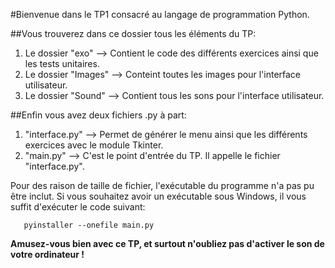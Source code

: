 #Bienvenue dans le TP1 consacré au langage de programmation Python.

##Vous trouverez dans ce dossier tous les éléments du TP:
   1. Le dossier "exo" --> Contient le code des différents exercices ainsi que les tests unitaires.
   2. Le dossier "Images" --> Conteint toutes les images pour l'interface utilisateur.
   3. Le dossier "Sound" --> Contient tous les sons pour l'interface utilisateur.

 ##Enfin vous avez deux fichiers .py à part:
   1. "interface.py" --> Permet de générer le menu ainsi que les différents exercices avec le module Tkinter.
   2. "main.py" --> C'est le point d'entrée du TP. Il appelle le fichier "interface.py".


 Pour des raison de taille de fichier, l'exécutable du programme n'a pas pu être inclut.
 Si vous souhaitez avoir un exécutable sous Windows, il vous suffit d'exécuter le code suivant:
 ```
    pyinstaller --onefile main.py
 ```


 **Amusez-vous bien avec ce TP, et surtout n'oubliez pas d'activer le son de votre ordinateur !**
